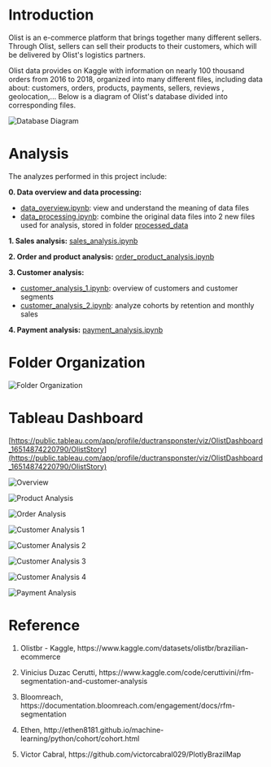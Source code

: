 # Introduction
Olist is an e-commerce platform that brings together many different sellers. Through Olist, sellers can sell their products to their customers, which will be delivered by Olist's logistics partners.

Olist data provides on Kaggle with information on nearly 100 thousand orders from 2016 to 2018, organized into many different files, including data about: customers, orders, products, payments, sellers, reviews , geolocation,... Below is a diagram of Olist's database divided into corresponding files.

![Database Diagram](https://github.com/ductransponster/Olist-Brazilian-Ecommerce/blob/main/image/database_diagram.png)

# Analysis
The analyzes performed in this project include:

**0. Data overview and data processing:**
  - [data_overview.ipynb](https://github.com/ductransponster/Olist-Brazilian-Ecommerce/blob/main/notebook/data_overview.ipynb): view and understand the meaning of data files
  - [data_processing.ipynb](https://github.com/ductransponster/Olist-Brazilian-Ecommerce/blob/main/notebook/data_processing.ipynb): combine the original data files into 2 new files used for analysis, stored in folder [processed_data](https://github.com/ductransponster/Olist-Brazilian-Ecommerce/tree/main/data/processed_data)

**1. Sales analysis:** [sales_analysis.ipynb](https://github.com/ductransponster/Olist-Brazilian-Ecommerce/blob/main/notebook/sales_analysis.ipynb)

**2. Order and product analysis:** [order_product_analysis.ipynb](https://github.com/ductransponster/Olist-Brazilian-Ecommerce/blob/main/notebook/order_product_analysis.ipynb)

**3. Customer analysis:**
  - [customer_analysis_1.ipynb](https://github.com/ductransponster/Olist-Brazilian-Ecommerce/blob/main/notebook/customer_analysis_1.ipynb): overview of customers and customer segments
  - [customer_analysis_2.ipynb](https://github.com/ductransponster/Olist-Brazilian-Ecommerce/blob/main/notebook/customer_analysis_2.ipynb): analyze cohorts by retention and monthly sales

**4. Payment analysis:** [payment_analysis.ipynb](https://github.com/ductransponster/Olist-Brazilian-Ecommerce/blob/main/notebook/payment_analysis.ipynb)

# Folder Organization
![Folder Organization](https://github.com/ductransponster/Olist-Brazilian-Ecommerce/blob/main/image/folder_organization.png)

# Tableau Dashboard
[https://public.tableau.com/app/profile/ductransponster/viz/OlistDashboard_16514874220790/OlistStory](https://public.tableau.com/app/profile/ductransponster/viz/OlistDashboard_16514874220790/OlistStory)

![Overview](https://github.com/ductransponster/Olist-Brazilian-Ecommerce/blob/main/tableau/overview.png)

![Product Analysis](https://github.com/ductransponster/Olist-Brazilian-Ecommerce/blob/main/tableau/product_analysis.png)

![Order Analysis](https://github.com/ductransponster/Olist-Brazilian-Ecommerce/blob/main/tableau/order_analysis.png)

![Customer Analysis 1](https://github.com/ductransponster/Olist-Brazilian-Ecommerce/blob/main/tableau/customer_analysis_1.png)

![Customer Analysis 2](https://github.com/ductransponster/Olist-Brazilian-Ecommerce/blob/main/tableau/customer_analysis_2.png)

![Customer Analysis 3](https://github.com/ductransponster/Olist-Brazilian-Ecommerce/blob/main/tableau/customer_analysis_3.png)

![Customer Analysis 4](https://github.com/ductransponster/Olist-Brazilian-Ecommerce/blob/main/tableau/customer_analysis_4.png)

![Payment Analysis](https://github.com/ductransponster/Olist-Brazilian-Ecommerce/blob/main/tableau/payment_analysis.png)

# Reference
1. Olistbr - Kaggle, https:<span>//w<span>ww.kaggle.com/datasets/olistbr/brazilian-ecommerce

2. Vinicius Duzac Cerutti, https:<span>//w<span>ww.kaggle.com/code/ceruttivini/rfm-segmentation-and-customer-analysis

3. Bloomreach, https:<span>//documentation.bloomreach.com/engagement/docs/rfm-segmentation

4. Ethen, http:<span>//ethen8181.github.io/machine-learning/python/cohort/cohort.html
  
5. Victor Cabral, https:<span>//github.com/victorcabral029/PlotlyBrazilMap


